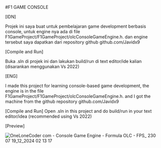 #F1 GAME CONSOLE


[IDN]

Projek ini saya buat untuk pembelajaran game development berbasis console, untuk engine nya ada di file F1GameProject/F1GameProject/olcConsoleGameEngine.h.
dan engine tersebut saya dapatkan dari repository github github.com/Javidx9

[Compile and Run]

Buka .sln di projek ini dan lakukan build/run di text editor/ide kalian (disarankan menggunakan Vs 2022)

[ENG]

I made this project for learning console-based game development, the engine is in the file F1GameProject/F1GameProject/olcConsoleGameEngine.h.
and I got the machine from the github repository github.com/Javidx9

[Compile and Run]
Open .sln in this project and do build/run in your text editor/idea (recommended using Vs 2022)

[Preview]

![OneLoneCoder com - Console Game Engine - Formula OLC - FPS_ 230 07 19_12_2024 02 13 17](https://github.com/user-attachments/assets/e49cb4cf-f394-476e-9dc8-ff050c9817de)
